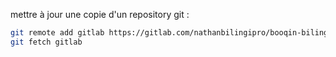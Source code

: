 mettre à jour une copie d'un repository git :


```bash
git remote add gitlab https://gitlab.com/nathanbilingipro/booqin-bilingi.git
git fetch gitlab
```

